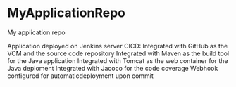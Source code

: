 # MyApplicationRepo
My application repo

Application deployed on Jenkins server CICD:
Integrated with GitHub as the VCM  and the source code repository
Integrated with Maven as the build tool for the Java application
Integrated with Tomcat as the web container for the Java deploment
Integrated with Jacoco for the code coverage
Webhook configured for automaticdeployment upon commit 
